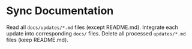 # Sync Documentation

Read all `docs/updates/*.md` files (except README.md). Integrate each update into corresponding `docs/` files. Delete all processed `updates/*.md` files (keep README.md).
